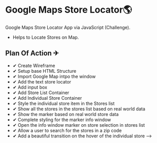 # Google Maps Store Locator🌎

Google Maps Store Locator App via JavaScript (Challenge).
- Helps to Locate Stores on Map.

## Plan Of Action ✈

- ✔ Create Wireframe
- ✔ Setup base HTML Structure
- ✔ Import Google Map intpo the window
- ✔ Add the text store locator
- ✔ Add input box
- ✔ Add Store List Container
- ✔ Add Individual Store Container
- ✔ Style the individual store item in the Stores list
- ✔ Show all the stores in the stores list based on real world data
- ✔ Show the marker based on real world store data
- ✔ Complete styling for the marker info window
- ✔ Open the info window marker on store selection in stores list
- ✔ Allow a user to search for the stores in a zip code
- ✔ Add a beautiful transition on the hover of the individual store -->